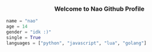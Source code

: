 <h3 align="center">Welcome to Nao Github Profile</h3>

```python
name = "nao"
age = 14
gender = "idk :)"
single = True
languages = ["python", "javascript", "lua", "golang"]

```
